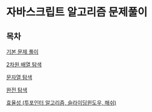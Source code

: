 # 자바스크립트 알고리즘 문제풀이

## 목차

[기본 문제 풀이](https://github.com/Hong-JunHyeok/Algorithm_Javascript/tree/master/%EA%B8%B0%EB%B3%B8%20%EB%AC%B8%EC%A0%9C%20%ED%92%80%EC%9D%B4)

[2차원 배열 탐색](https://github.com/Hong-JunHyeok/Algorithm_Javascript/tree/master/1%2C%202%EC%B0%A8%EC%9B%90%20%EB%B0%B0%EC%97%B4%20%ED%83%90%EC%83%89)

[문자열 탐색](https://github.com/Hong-JunHyeok/Algorithm_Javascript/tree/master/%EB%AC%B8%EC%9E%90%EC%97%B4%20%ED%83%90%EC%83%89)

[완전 탐색]()

[효율성 (투포인터 알고리즘, 슬라이딩윈도우, 해쉬)]()
